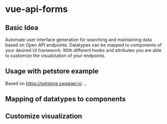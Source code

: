 # vue-api-forms

## Basic Idea
Automate user interface generation for searching and maintaining data based on Open API endpoints. 
Datatypes can be mapped to components of your desired UI framework. With different hooks and attributes you are able to customize the visualization of your endpoints.

## Usage with petstore example
Based on https://petstore.swagger.io ...

## Mapping of datatypes to components


## Customize visualization
